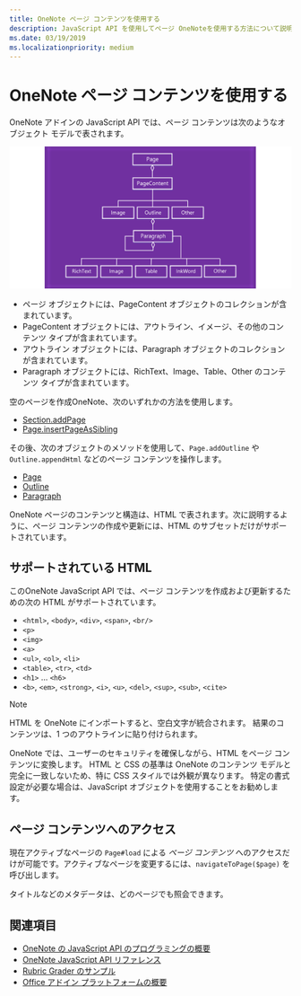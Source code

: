 ```yaml
---
title: OneNote ページ コンテンツを使用する
description: JavaScript API を使用してページ OneNoteを使用する方法について説明します。
ms.date: 03/19/2019
ms.localizationpriority: medium
---
```


# <a name="work-with-onenote-page-content"></a>OneNote ページ コンテンツを使用する

OneNote アドインの JavaScript API では、ページ コンテンツは次のようなオブジェクト モデルで表されます。

  ![OneNote オブジェクト モデル図を参照します。](../images/one-note-om-page.png)

- ページ オブジェクトには、PageContent オブジェクトのコレクションが含まれています。
- PageContent オブジェクトには、アウトライン、イメージ、その他のコンテンツ タイプが含まれています。
- アウトライン オブジェクトには、Paragraph オブジェクトのコレクションが含まれています。
- Paragraph オブジェクトには、RichText、Image、Table、Other のコンテンツ タイプが含まれています。

空のページを作成OneNote、次のいずれかの方法を使用します。

- [Section.addPage](/javascript/api/onenote/onenote.section#onenote-onenote-section-addpage-member(1))
- [Page.insertPageAsSibling](/javascript/api/onenote/onenote.section#onenote-onenote-section-insertsectionassibling-member(1))

その後、次のオブジェクトのメソッドを使用して、`Page.addOutline` や `Outline.appendHtml` などのページ コンテンツを操作します。

- [Page](/javascript/api/onenote/onenote.page)
- [Outline](/javascript/api/onenote/onenote.outline)
- [Paragraph](/javascript/api/onenote/onenote.paragraph)

OneNote ページのコンテンツと構造は、HTML で表されます。次に説明するように、ページ コンテンツの作成や更新には、HTML のサブセットだけがサポートされています。

## <a name="supported-html"></a>サポートされている HTML

このOneNote JavaScript API では、ページ コンテンツを作成および更新するための次の HTML がサポートされています。

- `<html>`, `<body>`, `<div>`, `<span>`, `<br/>`
- `<p>`
- `<img>`
- `<a>`
- `<ul>`, `<ol>`, `<li>`
- `<table>`, `<tr>`, `<td>`
- `<h1>` ... `<h6>`
- `<b>`, `<em>`, `<strong>`, `<i>`, `<u>`, `<del>`, `<sup>`, `<sub>`, `<cite>`

> [!NOTE]
> HTML を OneNote にインポートすると、空白文字が統合されます。 結果のコンテンツは、1 つのアウトラインに貼り付けられます。

OneNote では、ユーザーのセキュリティを確保しながら、HTML をページ コンテンツに変換します。 HTML と CSS の基準は OneNote のコンテンツ モデルと完全に一致しないため、特に CSS スタイルでは外観が異なります。 特定の書式設定が必要な場合は、JavaScript オブジェクトを使用することをお勧めします。

## <a name="accessing-page-contents"></a>ページ コンテンツへのアクセス

現在アクティブなページの `Page#load` による *ページ コンテンツ* へのアクセスだけが可能です。アクティブなページを変更するには、`navigateToPage($page)` を呼び出します。

タイトルなどのメタデータは、どのページでも照会できます。

## <a name="see-also"></a>関連項目

- [OneNote の JavaScript API のプログラミングの概要](onenote-add-ins-programming-overview.md)
- [OneNote JavaScript API リファレンス](../reference/overview/onenote-add-ins-javascript-reference.md)
- [Rubric Grader のサンプル](https://github.com/OfficeDev/OneNote-Add-in-Rubric-Grader)
- [Office アドイン プラットフォームの概要](../overview/office-add-ins.md)
